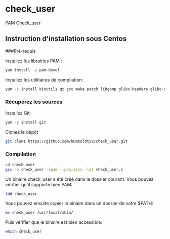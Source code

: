 check_user
==========

PAM Check_user

## Instruction d'installation sous Centos

###Pré-requis

Installez les librairies PAM :

``` sh
yum install -y pam-devel
```

Installez les utilitaires de compilation:

``` sh
yum -y install binutils qt gcc make patch libgomp glibc-headers glibc-devel kernel-headers kernel-devel
```

### Récupérez les sources

Installez Git:

``` sh
yum -y install git
```

Clonez le dépôt

``` sh
git clone https://github.com/humboldtux/check_user.git
```

### Compilation

``` sh
cd check_user
gcc -o check_user -lpam -lpam_misc -ldl check_user.c
```

Un binaire check_user a été créé dans le dossier courant. Vous pouvez vérifier qu'il supporte bien PAM:
``` sh
ldd check_user
```

Vous pouvez ensuite copier le binaire dans un dossier de votre $PATH:
``` sh
mv check_user /usr/local/sbin/
```

Puis vérifier que le binaire est bien accessible:
``` sh
which check_user
```
